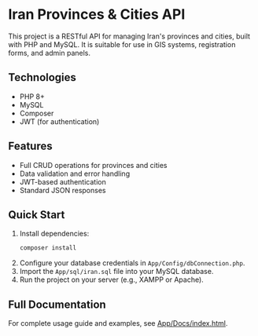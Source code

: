 # Iran Provinces & Cities API

This project is a RESTful API for managing Iran's provinces and cities, built with PHP and MySQL. It is suitable for use in GIS systems, registration forms, and admin panels.

## Technologies
- PHP 8+
- MySQL
- Composer
- JWT (for authentication)

## Features
- Full CRUD operations for provinces and cities
- Data validation and error handling
- JWT-based authentication
- Standard JSON responses

## Quick Start
1. Install dependencies:
   ```bash
   composer install
   ```
2. Configure your database credentials in `App/Config/dbConnection.php`.
3. Import the `App/sql/iran.sql` file into your MySQL database.
4. Run the project on your server (e.g., XAMPP or Apache).

## Full Documentation
For complete usage guide and examples, see [App/Docs/index.html](App/Docs/index.html). 